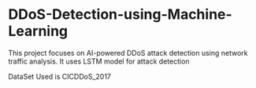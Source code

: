 # DDoS-Detection-using-Machine-Learning
This project focuses on AI-powered DDoS attack detection using network traffic analysis. It uses LSTM model for attack detection

DataSet Used is CICDDoS_2017
